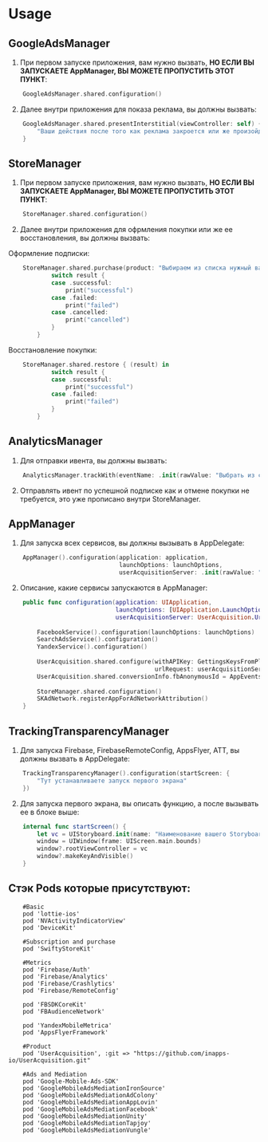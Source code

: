 # Usage

## GoogleAdsManager
1) При первом запуске приложения, вам нужно вызвать, **НО ЕСЛИ ВЫ ЗАПУСКАЕТЕ AppManager, ВЫ МОЖЕТЕ ПРОПУСТИТЬ ЭТОТ ПУНКТ**:

```swift
	GoogleAdsManager.shared.configuration()
```

2) Далее внутри приложения для показа реклама, вы должны вызвать:

```swift
	GoogleAdsManager.shared.presentInterstitial(viewController: self) {
        "Ваши действия после того как реклама закроется или же произойдет ошибка"
    }
```

## StoreManager
1) При первом запуске приложения, вам нужно вызвать, **НО ЕСЛИ ВЫ ЗАПУСКАЕТЕ AppManager, ВЫ МОЖЕТЕ ПРОПУСТИТЬ ЭТОТ ПУНКТ**:

```swift
	StoreManager.shared.configuration()
```

2) Далее внутри приложения для офрмления покупки или же ее восстановления, вы должны вызвать:

Оформление подписки:
```swift
	StoreManager.shared.purchase(product: "Выбираем из списка нужный вам id подписки") { (result) in
            switch result {
            case .successful:
                print("successful")
            case .failed:
                print("failed")
            case .cancelled:
                print("cancelled")
            }
        }
```

Восстановление покупки:
```swift
	StoreManager.shared.restore { (result) in
            switch result {
            case .successful:
                print("successful")
            case .failed:
                print("failed")
         	}
     	}
```

## AnalyticsManager
1) Для отправки ивента, вы должны вызвать:

```swift
	AnalyticsManager.trackWith(eventName: .init(rawValue: "Выбрать из списка нужный вам ивент или же написать свой"))
```

2) Отправлять ивент по успешной подписке как и отмене покупки не требуется, это уже прописано внутри StoreManager.

## AppManager
1) Для запуска всех сервисов, вы должны вызывать в AppDelegate:

```swift
	AppManager().configuration(application: application, 
							   launchOptions: launchOptions, 
							   userAcquisitionServer: .init(rawValue: "Выбрать из списка нужный вам сервер или же написать свой"))
```

2) Описание, какие сервисы запускаются в AppManager:

```swift
	public func configuration(application: UIApplication,
                              launchOptions: [UIApplication.LaunchOptionsKey: Any]?,
                              userAcquisitionServer: UserAcquisition.Urls = .inapps) {
        
        FacebookService().configuration(launchOptions: launchOptions)
        SearchAdsService().configuration()
        YandexService().configuration()
        
        UserAcquisition.shared.configure(withAPIKey: GettingsKeysFromPlist.getKey(by: .userAcquisitionKey) as! String,
                                         urlRequest: userAcquisitionServer)
        UserAcquisition.shared.conversionInfo.fbAnonymousId = AppEvents.anonymousID
        
        StoreManager.shared.configuration()
        SKAdNetwork.registerAppForAdNetworkAttribution()
    }
```

## TrackingTransparencyManager
1) Для запуска Firebase, FirebaseRemoteConfig, AppsFlyer, ATT, вы должны вызвать в AppDelegate:

```swift
	TrackingTransparencyManager().configuration(startScreen: {
        "Тут устанавливаете запуск первого экрана"
    })
```

2) Для запуска первого экрана, вы описать функцию, а после вызывать ее в блоке выше:

```swift
	internal func startScreen() {
        let vc = UIStoryboard.init(name: "Наименование вашего Storyboard", bundle: nil).instantiateInitialViewController()!
        window = UIWindow(frame: UIScreen.main.bounds)
        window?.rootViewController = vc
        window?.makeKeyAndVisible()
    }
```

## Стэк Pods которые присутствуют:

```
    #Basic
    pod 'lottie-ios'
    pod 'NVActivityIndicatorView'
    pod 'DeviceKit'
  
    #Subscription and purchase
    pod 'SwiftyStoreKit'
  
    #Metrics
    pod 'Firebase/Auth'
    pod 'Firebase/Analytics'
    pod 'Firebase/Crashlytics'
    pod 'Firebase/RemoteConfig'
  
    pod 'FBSDKCoreKit'
    pod 'FBAudienceNetwork'
  
    pod 'YandexMobileMetrica'
    pod 'AppsFlyerFramework'
  
    #Product
    pod 'UserAcquisition', :git => "https://github.com/inapps-io/UserAcquisition.git"
  
    #Ads and Mediation
    pod 'Google-Mobile-Ads-SDK'
    pod 'GoogleMobileAdsMediationIronSource'
    pod 'GoogleMobileAdsMediationAdColony'
    pod 'GoogleMobileAdsMediationAppLovin'
    pod 'GoogleMobileAdsMediationFacebook'
    pod 'GoogleMobileAdsMediationUnity'
    pod 'GoogleMobileAdsMediationTapjoy'
    pod 'GoogleMobileAdsMediationVungle'
```
